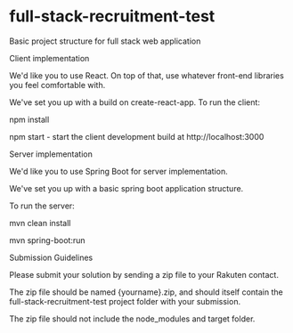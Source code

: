 # full-stack-recruitment-test
Basic project structure for full stack web application

Client implementation

We'd like you to use React. On top of that, use whatever front-end libraries you feel comfortable with.

We've set you up with a build on create-react-app. To run the client:

npm install

npm start - start the client development build at http://localhost:3000

Server implementation

We'd like you to use Spring Boot for server implementation.

We've set you up with a basic spring boot application structure. 

To run the server:

mvn clean install

mvn spring-boot:run

Submission Guidelines

Please submit your solution by sending a zip file to your Rakuten contact.

The zip file should be named {yourname}.zip, and should itself contain the full-stack-recruitment-test project folder with your submission.

The zip file should not include the node_modules and target folder.

